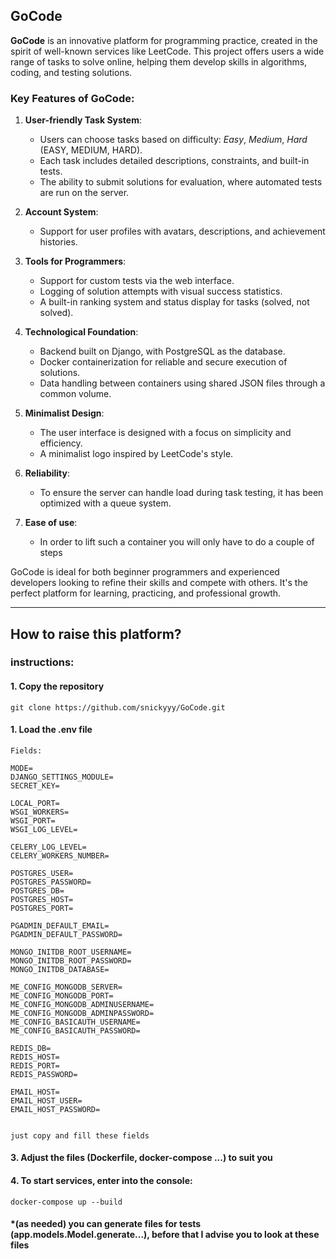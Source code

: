 ## GoCode

**GoCode** is an innovative platform for programming practice, created in the spirit of well-known services like LeetCode. This project offers users a wide range of tasks to solve online, helping them develop skills in algorithms, coding, and testing solutions.

### Key Features of GoCode:

1. **User-friendly Task System**:
   - Users can choose tasks based on difficulty: *Easy*, *Medium*, *Hard* (EASY, MEDIUM, HARD).
   - Each task includes detailed descriptions, constraints, and built-in tests.
   - The ability to submit solutions for evaluation, where automated tests are run on the server.

2. **Account System**:
   - Support for user profiles with avatars, descriptions, and achievement histories.

3. **Tools for Programmers**:
   - Support for custom tests via the web interface.
   - Logging of solution attempts with visual success statistics.
   - A built-in ranking system and status display for tasks (solved, not solved).

4. **Technological Foundation**:
   - Backend built on Django, with PostgreSQL as the database.
   - Docker containerization for reliable and secure execution of solutions.
   - Data handling between containers using shared JSON files through a common volume.

5. **Minimalist Design**:
   - The user interface is designed with a focus on simplicity and efficiency.
   - A minimalist logo inspired by LeetCode's style.

6. **Reliability**:
   - To ensure the server can handle load during task testing, it has been optimized with a queue system.

7. **Ease of use**:
   - In order to lift such a container you will only have to do a couple of steps

GoCode is ideal for both beginner programmers and experienced developers looking to refine their skills and compete with others. It's the perfect platform for learning, practicing, and professional growth.

----

## How to raise this platform?
### **instructions:**

#### 1. Сopy the repository
```git
git clone https://github.com/snickyyy/GoCode.git
```
#### 1. Load the .env file
```dotenv
Fields:

MODE=
DJANGO_SETTINGS_MODULE=
SECRET_KEY=

LOCAL_PORT=
WSGI_WORKERS=
WSGI_PORT=
WSGI_LOG_LEVEL=

CELERY_LOG_LEVEL=
CELERY_WORKERS_NUMBER=

POSTGRES_USER=
POSTGRES_PASSWORD=
POSTGRES_DB=
POSTGRES_HOST=
POSTGRES_PORT=

PGADMIN_DEFAULT_EMAIL=
PGADMIN_DEFAULT_PASSWORD=

MONGO_INITDB_ROOT_USERNAME=
MONGO_INITDB_ROOT_PASSWORD=
MONGO_INITDB_DATABASE=

ME_CONFIG_MONGODB_SERVER=
ME_CONFIG_MONGODB_PORT=
ME_CONFIG_MONGODB_ADMINUSERNAME=
ME_CONFIG_MONGODB_ADMINPASSWORD=
ME_CONFIG_BASICAUTH_USERNAME=
ME_CONFIG_BASICAUTH_PASSWORD=

REDIS_DB=
REDIS_HOST=
REDIS_PORT=
REDIS_PASSWORD=

EMAIL_HOST=
EMAIL_HOST_USER=
EMAIL_HOST_PASSWORD=


just copy and fill these fields
```
#### 3. Adjust the files (Dockerfile, docker-compose ...) to suit you
#### 4. To start services, enter into the console:
```shell
docker-compose up --build
```
#### *(as needed) you can generate files for tests (app.models.Model.generate...), before that I advise you to look at these files






